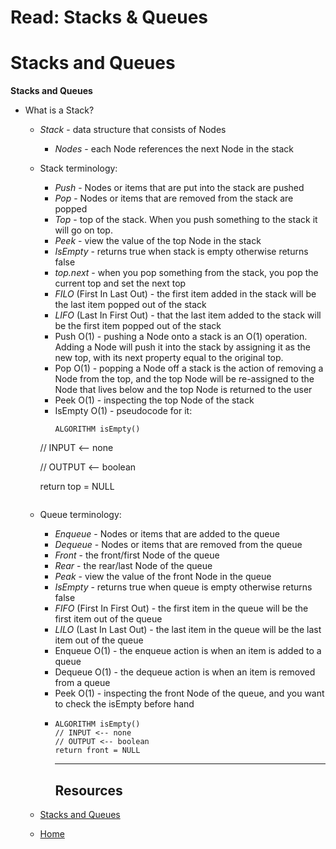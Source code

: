 # Read: Stacks & Queues

# Stacks and Queues

**Stacks and Queues**
* What is a Stack?
  - *Stack* - data structure that consists of Nodes
    * *Nodes* - each Node references the next Node in the stack
  - Stack terminology:
    * *Push* - Nodes or items that are put into the stack are pushed
    * *Pop* - Nodes or items that are removed from the stack are popped
    * *Top* - top of the stack. When you push something to the stack it will go on top.
    * *Peek* - view the value of the top Node in the stack
    * *IsEmpty* - returns true when stack is empty otherwise returns false
    * *top.next* -  when you pop something from the stack, you pop the current top and set the next top
    * *FILO* (First In Last Out) - the first item added in the stack will be the last item popped out of the stack
    * *LIFO* (Last In First Out) - that the last item added to the stack will be the first item popped out of the stack
    * Push O(1) - pushing a Node onto a stack is an O(1) operation. Adding a Node will push it into the stack by assigning it as the new top, with its next property equal to the original top.
    * Pop O(1) - popping a Node off a stack is the action of removing a Node from the top, and the top Node will be re-assigned to the Node that lives below and the top Node is returned to the user
    * Peek O(1) - inspecting the top Node of the stack
    * IsEmpty O(1) - pseudocode for it: 
      ```
      ALGORITHM isEmpty()
      
     // INPUT <-- none
     
     // OUTPUT <-- boolean
     
     return top = NULL
     ```

  - Queue terminology:
    * *Enqueue* - Nodes or items that are added to the queue
    * *Dequeue* - Nodes or items that are removed from the queue
    * *Front* - the front/first Node of the queue
    * *Rear* - the rear/last Node of the queue
    * *Peak* - view the value of the front Node in the queue
    * *IsEmpty* - returns true when queue is empty otherwise returns false
    * *FIFO* (First In First Out) - the first item in the queue will be the first item out of the queue
    * *LILO* (Last In Last Out) - the last item in the queue will be the last item out of the queue
    * Enqueue O(1) - the enqueue action is when an item is added to a queue
    * Dequeue O(1) - the dequeue action is when an item is removed from a queue
    * Peek O(1) - inspecting the front Node of the queue, and you want to check the isEmpty before hand
    * ```IsEmpty O(1) - pseudocode for it:
      ALGORITHM isEmpty()
      // INPUT <-- none
      // OUTPUT <-- boolean
      return front = NULL
      ```
      ***
       ## Resources 
  
   - [Stacks and Queues](https://codefellows.github.io/common_curriculum/data_structures_and_algorithms/Code_401/class-10/resources/stacks_and_queues.html)

 
  - [ Home ](../README.md)

